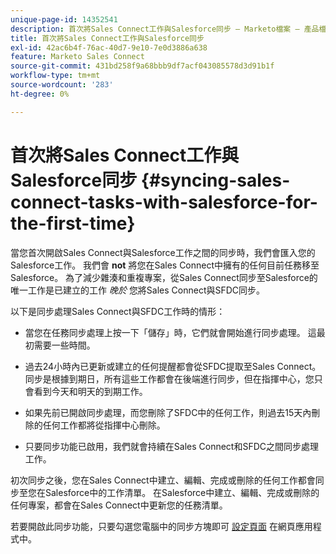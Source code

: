 ```yaml
---
unique-page-id: 14352541
description: 首次將Sales Connect工作與Salesforce同步 — Marketo檔案 — 產品檔案
title: 首次將Sales Connect工作與Salesforce同步
exl-id: 42ac6b4f-76ac-40d7-9e10-7e0d3886a638
feature: Marketo Sales Connect
source-git-commit: 431bd258f9a68bbb9df7acf043085578d3d91b1f
workflow-type: tm+mt
source-wordcount: '283'
ht-degree: 0%

---
```


# 首次將Sales Connect工作與Salesforce同步 {#syncing-sales-connect-tasks-with-salesforce-for-the-first-time}

當您首次開啟Sales Connect與Salesforce工作之間的同步時，我們會匯入您的Salesforce工作。 我們會 **not** 將您在Sales Connect中擁有的任何目前任務移至Salesforce。 為了減少雜湊和重複專案，從Sales Connect同步至Salesforce的唯一工作是已建立的工作 *晚於* 您將Sales Connect與SFDC同步。

以下是同步處理Sales Connect與SFDC工作時的情形：

- 當您在任務同步處理上按一下「儲存」時，它們就會開始進行同步處理。 這最初需要一些時間。

- 過去24小時內已更新或建立的任何提醒都會從SFDC提取至Sales Connect。 同步是根據到期日，所有這些工作都會在後端進行同步，但在指揮中心，您只會看到今天和明天的到期工作。

- 如果先前已開啟同步處理，而您刪除了SFDC中的任何工作，則過去15天內刪除的任何工作都將從指揮中心刪除。

- 只要同步功能已啟用，我們就會持續在Sales Connect和SFDC之間同步處理工作。

初次同步之後，您在Sales Connect中建立、編輯、完成或刪除的任何工作都會同步至您在Salesforce中的工作清單。 在Salesforce中建立、編輯、完成或刪除的任何專案，都會在Sales Connect中更新您的任務清單。

若要開啟此同步功能，只要勾選您電腦中的同步方塊即可 [設定頁面](https://toutapp.com/login) 在網頁應用程式中。
